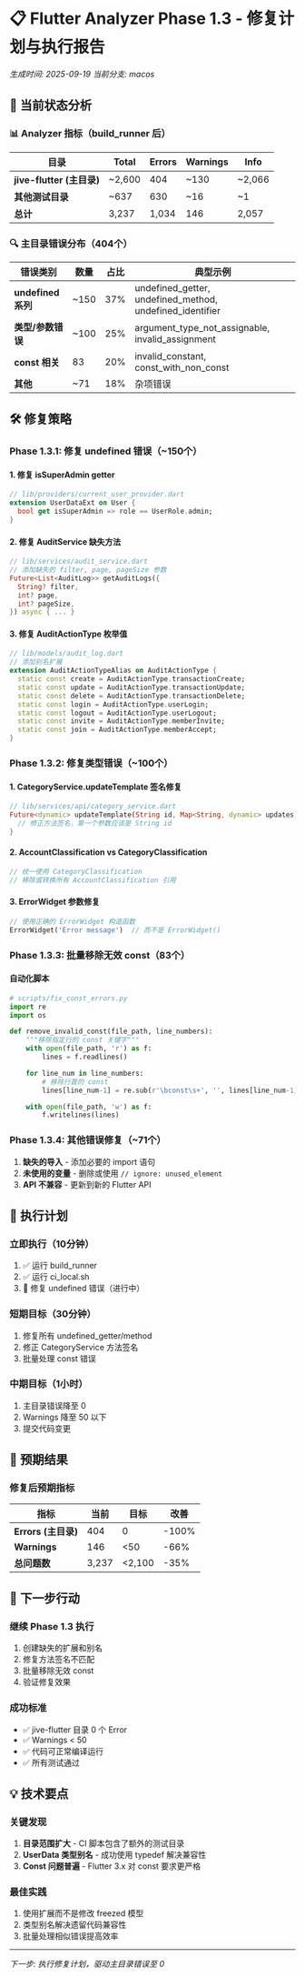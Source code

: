 # 📋 Flutter Analyzer Phase 1.3 - 修复计划与执行报告

*生成时间: 2025-09-19*
*当前分支: macos*

## 🎯 当前状态分析

### 📊 Analyzer 指标（build_runner 后）

| 目录 | Total | Errors | Warnings | Info |
|------|-------|--------|----------|------|
| **jive-flutter (主目录)** | ~2,600 | 404 | ~130 | ~2,066 |
| **其他测试目录** | ~637 | 630 | ~16 | ~1 |
| **总计** | 3,237 | 1,034 | 146 | 2,057 |

### 🔍 主目录错误分布（404个）

| 错误类别 | 数量 | 占比 | 典型示例 |
|----------|------|------|----------|
| **undefined 系列** | ~150 | 37% | undefined_getter, undefined_method, undefined_identifier |
| **类型/参数错误** | ~100 | 25% | argument_type_not_assignable, invalid_assignment |
| **const 相关** | 83 | 20% | invalid_constant, const_with_non_const |
| **其他** | ~71 | 18% | 杂项错误 |

## 🛠️ 修复策略

### Phase 1.3.1: 修复 undefined 错误（~150个）

#### 1. 修复 isSuperAdmin getter
```dart
// lib/providers/current_user_provider.dart
extension UserDataExt on User {
  bool get isSuperAdmin => role == UserRole.admin;
}
```

#### 2. 修复 AuditService 缺失方法
```dart
// lib/services/audit_service.dart
// 添加缺失的 filter, page, pageSize 参数
Future<List<AuditLog>> getAuditLogs({
  String? filter,
  int? page,
  int? pageSize,
}) async { ... }
```

#### 3. 修复 AuditActionType 枚举值
```dart
// lib/models/audit_log.dart
// 添加别名扩展
extension AuditActionTypeAlias on AuditActionType {
  static const create = AuditActionType.transactionCreate;
  static const update = AuditActionType.transactionUpdate;
  static const delete = AuditActionType.transactionDelete;
  static const login = AuditActionType.userLogin;
  static const logout = AuditActionType.userLogout;
  static const invite = AuditActionType.memberInvite;
  static const join = AuditActionType.memberAccept;
}
```

### Phase 1.3.2: 修复类型错误（~100个）

#### 1. CategoryService.updateTemplate 签名修复
```dart
// lib/services/api/category_service.dart
Future<dynamic> updateTemplate(String id, Map<String, dynamic> updates) async {
  // 修正方法签名，第一个参数应该是 String id
}
```

#### 2. AccountClassification vs CategoryClassification
```dart
// 统一使用 CategoryClassification
// 移除或转换所有 AccountClassification 引用
```

#### 3. ErrorWidget 参数修复
```dart
// 使用正确的 ErrorWidget 构造函数
ErrorWidget('Error message')  // 而不是 ErrorWidget()
```

### Phase 1.3.3: 批量移除无效 const（83个）

#### 自动化脚本
```python
# scripts/fix_const_errors.py
import re
import os

def remove_invalid_const(file_path, line_numbers):
    """移除指定行的 const 关键字"""
    with open(file_path, 'r') as f:
        lines = f.readlines()

    for line_num in line_numbers:
        # 移除行首的 const
        lines[line_num-1] = re.sub(r'\bconst\s+', '', lines[line_num-1], count=1)

    with open(file_path, 'w') as f:
        f.writelines(lines)
```

### Phase 1.3.4: 其他错误修复（~71个）

1. **缺失的导入** - 添加必要的 import 语句
2. **未使用的变量** - 删除或使用 `// ignore: unused_element`
3. **API 不兼容** - 更新到新的 Flutter API

## 📝 执行计划

### 立即执行（10分钟）
1. ✅ 运行 build_runner
2. ✅ 运行 ci_local.sh
3. 🔄 修复 undefined 错误（进行中）

### 短期目标（30分钟）
1. 修复所有 undefined_getter/method
2. 修正 CategoryService 方法签名
3. 批量处理 const 错误

### 中期目标（1小时）
1. 主目录错误降至 0
2. Warnings 降至 50 以下
3. 提交代码变更

## 🎯 预期结果

### 修复后预期指标
| 指标 | 当前 | 目标 | 改善 |
|------|------|------|------|
| **Errors (主目录)** | 404 | 0 | -100% |
| **Warnings** | 146 | <50 | -66% |
| **总问题数** | 3,237 | <2,100 | -35% |

## 🚀 下一步行动

### 继续 Phase 1.3 执行
1. 创建缺失的扩展和别名
2. 修复方法签名不匹配
3. 批量移除无效 const
4. 验证修复效果

### 成功标准
- ✅ jive-flutter 目录 0 个 Error
- ✅ Warnings < 50
- ✅ 代码可正常编译运行
- ✅ 所有测试通过

## 💡 技术要点

### 关键发现
1. **目录范围扩大** - CI 脚本包含了额外的测试目录
2. **UserData 类型别名** - 成功使用 typedef 解决兼容性
3. **Const 问题普遍** - Flutter 3.x 对 const 要求更严格

### 最佳实践
1. 使用扩展而不是修改 freezed 模型
2. 类型别名解决遗留代码兼容性
3. 批量处理相似错误提高效率

---

*下一步: 执行修复计划，驱动主目录错误至 0*